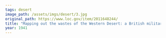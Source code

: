 ```yaml
---
tags: desert
image_path: /assets/imgs/desert/3.jpg
original_path: https://www.loc.gov/item/2011648244/
title: "Mapping out the wastes of the Western Desert: a British military map-reading class under-going instruction in the Western Desert before the opening of the British second offensive on November 18th 41"
year: 1941
---
```



